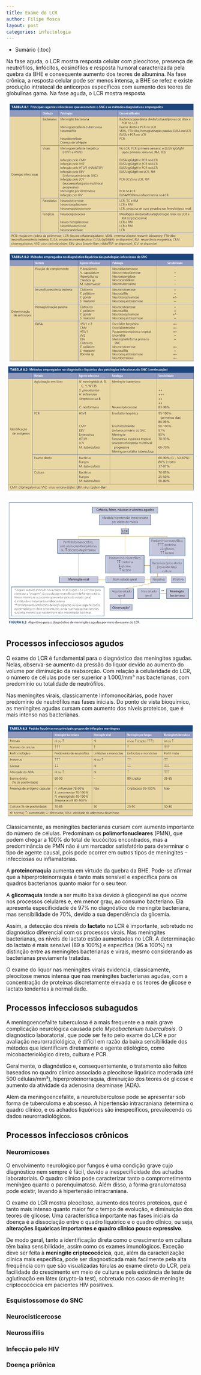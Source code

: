 ```yaml
---
title: Exame do LCR
author: Filipe Mosca
layout: post
categories: infectologia
---
```


* Sumário
{:toc}

Na fase aguda, o LCR mostra resposta celular com pleocitose, presença de neutrófilos, linfócitos, eosinófilos e resposta humoral caracterizada pela quebra
da BHE e consequente aumento dos teores de albumina. Na fase crônica, a resposta celular pode ser menos intensa, a BHE se refez e existe produção intratecal de anticorpos específicos com aumento dos teores de globulinas gama. Na fase aguda, o LCR mostra resposta­

![img](/assets/infectologia/lcr/ag.jpeg)
![img](/assets/infectologia/lcr/ag2.jpeg)


![img](/assets/infectologia/lcr/tab2.jpeg)

## Processos infecciosos agudos
O exame do LCR é fundamental para o diagnóstico das meningites agudas. Nelas, observa-se aumento da pressão do liquor devido ao aumento do volume por diminuição da reabsorção. Com relação à celularidade do LCR, o número de células pode ser superior a 1.000/mm³ nas bacterianas, com predomínio ou totalidade de neutrófilos.

Nas meningites virais, classicamente linfomonocitárias, pode haver predomínio de neutrófilos nas fases iniciais. Do ponto de vista bioquímico, as meningites agudas cursam com aumento dos níveis proteicos, que é mais intenso nas bacterianas.

![img](/assets/infectologia/lcr/tab1.jpeg)

Classicamente, as meningites bacterianas cursam com aumento importante do número de células. Predominam os **polimorfonucleares** (PMN), que podem chegar a 100% do total de leucócitos encontrados, mas a predominância de PMN não é um marcador satisfatório para determinar o tipo de agente causal, pois pode ocorrer em outros tipos de meningites – infecciosas ou inflamatórias.

A **proteinorraquia** aumenta em virtude da quebra da BHE. Pode-se afirmar que a hiperproteinorraquia é tanto mais sensível e específica para os quadros bacterianos quanto maior for o seu teor.

A **glicorraquia** tende a ser muito baixa devido à glicogenólise que ocorre nos processos celulares e, em menor grau, ao consumo bacteriano. Ela apresenta especificidade de 97% no diagnóstico de meningite bacteriana, mas sensibilidade de
70%, devido a sua dependência da glicemia.

Assim, a detecção dos níveis do **lactato** no LCR é importante, sobretudo no diagnóstico diferencial com os processos virais. Nas meningites bacterianas, os níveis de lactato estão
aumentados no LCR. A determinação do lactato é mais sensível (89 a 100%) e específica (96 a 100%) na distinção entre as meningites bacterianas e virais, mesmo considerando as bacterianas previamente tratadas.

O exame do liquor nas meningites virais evidencia, classicamente, pleocitose menos intensa que nas meningites bacterianas agudas, com a concentração de proteínas discretamente elevada e os teores de glicose e lactato tendentes à
normalidade.

## Processos infecciosos subagudos
A meningoencefalite tuberculosa é a mais frequente e a mais grave complicação neurológica causada pelo _Mycobacterium tuberculosis_. O diagnóstico laboratorial, que pode ser feito pelo exame do LCR e por avaliação neurorradiológica, é difícil em razão da baixa sensibilidade dos métodos que identificam diretamente o agente etiológico, como micobacteriológico direto, cultura e PCR.

Geralmente, o diagnóstico e, consequentemente, o tratamento são feitos baseados no quadro clínico associado a
pleocitose liquórica moderada (até 500 células/mm³), hiperproteinorraquia, diminuição dos teores de glicose e aumento
da atividade da adenosina deaminase (ADA).

Além da meningoencefalite, a neurotuberculose pode se apresentar sob forma de tuberculoma e abscesso. A hipertensão intracraniana determina o quadro clínico, e os achados liquóricos são inespecíficos, prevalecendo os dados neurorradiológicos.

## Processos infecciosos crônicos
### Neuromicoses
O envolvimento neurológico por fungos é uma condição grave cujo diagnóstico nem sempre é fácil, devido a inespecificidade dos achados laboratoriais. O quadro clínico pode caracterizar tanto o comprometimento meníngeo quanto o parenquimatoso. Além disso, a forma granulomatosa pode existir, levando à hipertensão intracraniana.

O exame do LCR mostra pleocitose, aumento dos teores proteicos, que é tanto mais intenso quanto maior for o tempo de evolução, e diminuição dos teores de glicose. Uma característica importante nas fases iniciais da doença é a dissociação entre o quadro liquórico e o quadro clínico, ou seja, **alterações liquóricas importantes e quadro clínico pouco expressivo**.

De modo geral, tanto a identificação direta como o crescimento em cultura têm baixa sensibilidade, assim como os
exames imunológicos. Exceção deve ser feita à **meningite criptococócica**, que, além da caracterização clínica mais específica, pode ser diagnosticada mais facilmente pela alta frequência com que são visualizadas tórulas ao exame direto do LCR, pela facilidade do crescimento em meio de cultura e pela existência de teste de aglutinação em látex (crypto-la test), sobretudo nos casos de meningite criptococócica em pacientes HIV positivos.

### Esquistossomose do SNC
### Neurocisticercose
### Neurossífilis
### Infecção pelo HIV
### Doença priônica
